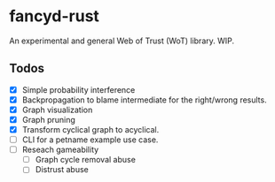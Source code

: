 # fancyd-rust

An experimental and general Web of Trust (WoT) library. WIP.

## Todos

- [x] Simple probability interference
- [x] Backpropagation to blame intermediate for the right/wrong results.
- [x] Graph visualization
- [x] Graph pruning
- [x] Transform cyclical graph to acyclical.
- [ ] CLI for a petname example use case.
- [ ] Reseach gameability
    - [ ] Graph cycle removal abuse
    - [ ] Distrust abuse